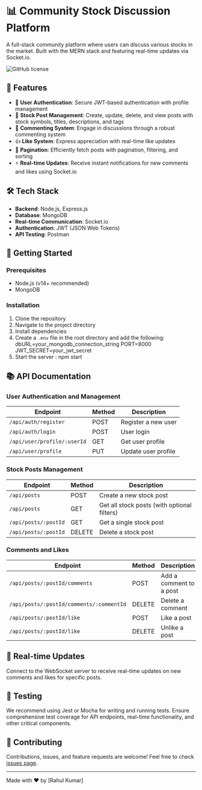 # 📊 Community Stock Discussion Platform

A full-stack community platform where users can discuss various stocks in the market. Built with the MERN stack and featuring real-time updates via Socket.io.

![GitHub license](https://img.shields.io/badge/license-MIT-blue.svg)

## 🌟 Features

- 🔐 **User Authentication**: Secure JWT-based authentication with profile management
- 📝 **Stock Post Management**: Create, update, delete, and view posts with stock symbols, titles, descriptions, and tags
- 💬 **Commenting System**: Engage in discussions through a robust commenting system
- 👍 **Like System**: Express appreciation with real-time like updates
- 📄 **Pagination**: Efficiently fetch posts with pagination, filtering, and sorting
- ⚡ **Real-time Updates**: Receive instant notifications for new comments and likes using Socket.io

## 🛠️ Tech Stack

- **Backend**: Node.js, Express.js
- **Database**: MongoDB
- **Real-time Communication**: Socket.io
- **Authentication**: JWT (JSON Web Tokens)
- **API Testing**: Postman

## 🚀 Getting Started

### Prerequisites

- Node.js (v14+ recommended)
- MongoDB

### Installation

1. Clone the repository
2. Navigate to the project directory
3. Install dependencies
4. Create a `.env` file in the root directory and add the following:
   dbURL=your_mongodb_connection_string
   PORT=8000
  JWT_SECRET=your_jwt_secret
5. Start the server : npm start


## 📚 API Documentation

### User Authentication and Management

| Endpoint | Method | Description |
|----------|--------|-------------|
| `/api/auth/register` | POST | Register a new user |
| `/api/auth/login` | POST | User login |
| `/api/user/profile/:userId` | GET | Get user profile |
| `/api/user/profile` | PUT | Update user profile |

### Stock Posts Management

| Endpoint | Method | Description |
|----------|--------|-------------|
| `/api/posts` | POST | Create a new stock post |
| `/api/posts` | GET | Get all stock posts (with optional filters) |
| `/api/posts/:postId` | GET | Get a single stock post |
| `/api/posts/:postId` | DELETE | Delete a stock post |

### Comments and Likes

| Endpoint | Method | Description |
|----------|--------|-------------|
| `/api/posts/:postId/comments` | POST | Add a comment to a post |
| `/api/posts/:postId/comments/:commentId` | DELETE | Delete a comment |
| `/api/posts/:postId/like` | POST | Like a post |
| `/api/posts/:postId/like` | DELETE | Unlike a post |

## 🔌 Real-time Updates

Connect to the WebSocket server to receive real-time updates on new comments and likes for specific posts.

## 🧪 Testing

We recommend using Jest or Mocha for writing and running tests. Ensure comprehensive test coverage for API endpoints, real-time functionality, and other critical components.

## 🤝 Contributing

Contributions, issues, and feature requests are welcome! Feel free to check [issues page](https://github.com/rahulsonu1/stock-api/issues).



---

Made with ❤️ by [Rahul Kumar]
